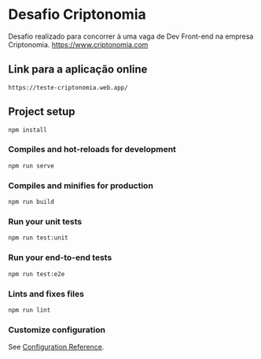 # Desafio Criptonomia
Desafio realizado para concorrer à uma vaga de Dev Front-end na empresa Criptonomia. https://www.criptonomia.com

## Link para a aplicação online
```https://teste-criptonomia.web.app/```

## Project setup
```
npm install
```

### Compiles and hot-reloads for development
```
npm run serve
```

### Compiles and minifies for production
```
npm run build
```

### Run your unit tests
```
npm run test:unit
```

### Run your end-to-end tests
```
npm run test:e2e
```

### Lints and fixes files
```
npm run lint
```

### Customize configuration
See [Configuration Reference](https://cli.vuejs.org/config/).
